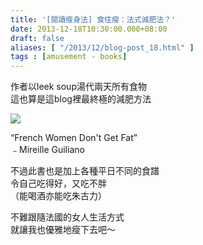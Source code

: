 ```yaml
---
title: '[閱讀瘦身法] 食住瘦：法式減肥法？'
date: 2013-12-18T10:30:00.000+08:00
draft: false
aliases: [ "/2013/12/blog-post_18.html" ]
tags : [amusement - books]
---
```


作者以leek soup湯代兩天所有食物   
這也算是這blog裡最終極的減肥方法    

[![](https://4.bp.blogspot.com/-vnG66zQ1OwE/XCiJ-mclR-I/AAAAAAAADOQ/V8WOndjrEhAAKQFCFsTtzXk50OlUG7_QgCLcBGAs/s640/63.jpg)](https://4.bp.blogspot.com/-vnG66zQ1OwE/XCiJ-mclR-I/AAAAAAAADOQ/V8WOndjrEhAAKQFCFsTtzXk50OlUG7_QgCLcBGAs/s1600/63.jpg)

“French Women Don't Get Fat”   
﹣Mireille Guiliano  
  
不過此書也是加上各種平日不同的食譜   
令自己吃得好，又吃不胖  
（能喝酒亦能吃朱古力）  
  
不難跟隨法國的女人生活方式  
就讓我也優雅地瘦下去吧～